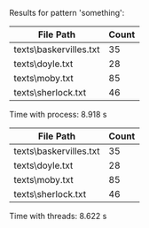 Results for pattern 'something':


| File Path              | Count |
|------------------------|-------|
| texts\baskervilles.txt | 35    |
| texts\doyle.txt        | 28    |
| texts\moby.txt         | 85    |
| texts\sherlock.txt     | 46    |
Time with process: 8.918 s


| File Path              |   Count |
|------------------------|---------|
| texts\baskervilles.txt |      35 |
| texts\doyle.txt        |      28 |
| texts\moby.txt         |      85 |
| texts\sherlock.txt     |      46 |
Time with threads: 8.622 s


